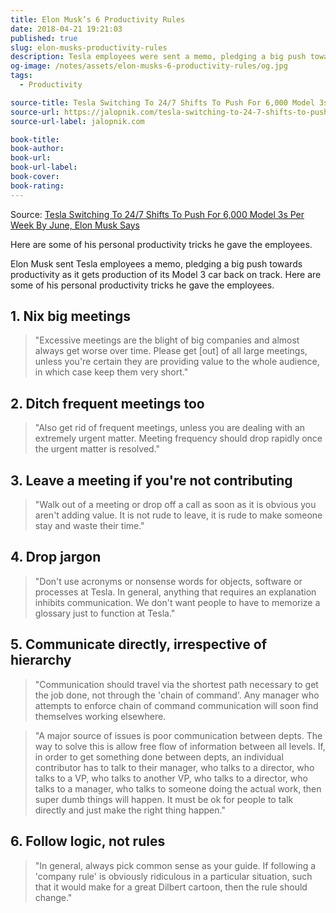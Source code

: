 ```yaml
---
title: Elon Musk’s 6 Productivity Rules
date: 2018-04-21 19:21:03
published: true
slug: elon-musks-productivity-rules
description: Tesla employees were sent a memo, pledging a big push towards productivity as it gets production of its Model 3 car back on track.
og-image: /notes/assets/elon-musks-6-productivity-rules/og.jpg
tags:
  - Productivity

source-title: Tesla Switching To 24/7 Shifts To Push For 6,000 Model 3s Per Week By June, Elon Musk Says
source-url: https://jalopnik.com/tesla-switching-to-24-7-shifts-to-push-for-6-000-model-1825335216
source-url-label: jalopnik.com

book-title:
book-author:
book-url:
book-url-label:
book-cover:
book-rating:
---
```


Source: [Tesla Switching To 24/7 Shifts To Push For 6,000 Model 3s Per Week By June, Elon Musk Says](https://jalopnik.com/tesla-switching-to-24-7-shifts-to-push-for-6-000-model-1825335216)

<p class="text-lg">Here are some of his personal productivity tricks he gave the employees.</p>

Elon Musk sent Tesla employees a memo, pledging a big push towards productivity as it gets production of its Model 3 car back on track. Here are some of his personal productivity tricks he gave the employees.

## 1. Nix big meetings

> "Excessive meetings are the blight of big companies and almost always get worse over time. Please get [out] of all large meetings, unless you're certain they are providing value to the whole audience, in which case keep them very short."

## 2. Ditch frequent meetings too

> "Also get rid of frequent meetings, unless you are dealing with an extremely urgent matter. Meeting frequency should drop rapidly once the urgent matter is resolved."

## 3. Leave a meeting if you're not contributing

> "Walk out of a meeting or drop off a call as soon as it is obvious you aren't adding value. It is not rude to leave, it is rude to make someone stay and waste their time."

## 4. Drop jargon

> "Don't use acronyms or nonsense words for objects, software or processes at Tesla. In general, anything that requires an explanation inhibits communication. We don't want people to have to memorize a glossary just to function at Tesla."

## 5. Communicate directly, irrespective of hierarchy

> "Communication should travel via the shortest path necessary to get the job done, not through the 'chain of command'. Any manager who attempts to enforce chain of command communication will soon find themselves working elsewhere.

> "A major source of issues is poor communication between depts. The way to solve this is allow free flow of information between all levels. If, in order to get something done between depts, an individual contributor has to talk to their manager, who talks to a director, who talks to a VP, who talks to another VP, who talks to a director, who talks to a manager, who talks to someone doing the actual work, then super dumb things will happen. It must be ok for people to talk directly and just make the right thing happen."

## 6. Follow logic, not rules

> "In general, always pick common sense as your guide. If following a 'company rule' is obviously ridiculous in a particular situation, such that it would make for a great Dilbert cartoon, then the rule should change."
